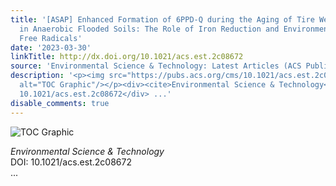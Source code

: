 ```yaml
---
title: '[ASAP] Enhanced Formation of 6PPD‑Q during the Aging of Tire Wear Particles
  in Anaerobic Flooded Soils: The Role of Iron Reduction and Environmentally Persistent
  Free Radicals'
date: '2023-03-30'
linkTitle: http://dx.doi.org/10.1021/acs.est.2c08672
source: 'Environmental Science & Technology: Latest Articles (ACS Publications)'
description: '<p><img src="https://pubs.acs.org/cms/10.1021/acs.est.2c08672/asset/images/medium/es2c08672_0007.gif"
  alt="TOC Graphic"/></p><div><cite>Environmental Science & Technology</cite></div><div>DOI:
  10.1021/acs.est.2c08672</div> ...'
disable_comments: true
---
```

<p><img src="https://pubs.acs.org/cms/10.1021/acs.est.2c08672/asset/images/medium/es2c08672_0007.gif" alt="TOC Graphic"/></p><div><cite>Environmental Science & Technology</cite></div><div>DOI: 10.1021/acs.est.2c08672</div> ...